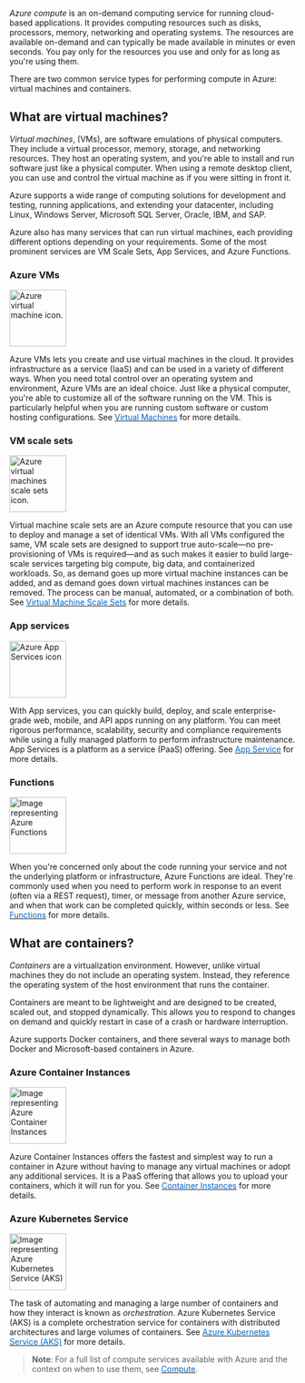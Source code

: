 


*Azure compute* is an on-demand computing service for running cloud-based applications. It provides computing resources such as disks, processors, memory, networking and operating systems. The resources are available on-demand and can typically be made available in minutes or even seconds. You pay only for the resources you use and only for as long as you're using them.

There are two common service types for performing compute in Azure: virtual machines and containers.

## What are virtual machines?

*Virtual machines*, (VMs), are software emulations of physical computers. They include a virtual processor, memory, storage, and networking resources. They host an operating system, and you're able to install and run software just like a physical computer. When using a remote desktop client, you can use and control the virtual machine as if you were sitting in front it.

Azure supports a wide range of computing solutions for development and testing, running applications, and extending your datacenter, including Linux, Windows Server, Microsoft SQL Server, Oracle, IBM, and SAP.

Azure also has many services that can run virtual machines, each providing different options depending on your requirements. Some of the most prominent services are VM Scale Sets, App Services, and Azure Functions.

### **Azure VMs**
<p style="text-align:left;"><img src="../Linked_Image_Files/virtualmachines.png" width="100" height="100" alt="Azure virtual machine icon."></p>

Azure VMs lets you create and use virtual machines in the cloud. It provides infrastructure as a service (IaaS) and can be used in a variety of different ways. When you need total control over an operating system and environment, Azure VMs are an ideal choice. Just like a physical computer, you're able to customize all of the software running on the VM. This is particularly helpful when you are running custom software or custom hosting configurations. See <a href="https://azure.microsoft.com/en-us/services/virtual-machines/" target="_blank"><span style="color: #0066cc;" color="#0066cc">Virtual Machines</span></a> for more details.


### **VM scale sets**

<p style="text-align:left;"><img src="../Linked_Image_Files/vmscalesets.png" width="100" height="100" alt="Azure virtual machines scale sets icon."></p>

Virtual machine scale sets are an Azure compute resource that you can use to deploy and manage a set of identical VMs. With all VMs configured the same, VM scale sets are designed to support true auto-scale—no pre-provisioning of VMs is required—and as such makes it easier to build large-scale services targeting big compute, big data, and containerized workloads. So, as demand goes up more virtual machine instances can be added, and as demand goes down virtual machines instances can be removed. The process can be manual, automated, or a combination of both. See <a href="https://azure.microsoft.com/en-us/services/virtual-machine-scale-sets/" target="_blank"><span style="color: #0066cc;" color="#0066cc">Virtual Machine Scale Sets</span></a> for more details.


### **App services**
<p style="text-align:left;"><img src="../Linked_Image_Files/appservice.png" width="100" height="100" alt="Azure App Services icon"></p>

With App services, you can quickly build, deploy, and scale enterprise-grade web, mobile, and API apps running on any platform. You can meet rigorous performance, scalability, security and compliance requirements while using a fully managed platform to perform infrastructure maintenance. App Services is a platform as a service (PaaS) offering. See <a href="https://azure.microsoft.com/en-us/services/app-service/" target="_blank"><span style="color: #0066cc;" color="#0066cc">App Service</span></a> for more details.



### **Functions**

<p style="text-align:left;"><img src="../Linked_Image_Files/azurefunctions.png" width="100" height="100" alt="Image representing Azure Functions"></p>

When you're concerned only about the code running your service and not the underlying platform or infrastructure, Azure Functions are ideal. They're commonly used when you need to perform work in response to an event (often via a REST request), timer, or message from another Azure service, and when that work can be completed quickly, within seconds or less. See <a href="https://azure.microsoft.com/en-us/services/functions/" target="_blank"><span style="color: #0066cc;" color="#0066cc">Functions</span></a> for more details.



## What are containers?

*Containers* are a virtualization environment. However, unlike virtual machines they do not include an operating system. Instead, they reference the operating system of the host environment that runs the container. 

Containers are meant to be lightweight and are designed to be created, scaled out, and stopped dynamically. This allows you to respond to changes on demand and quickly restart in case of a crash or hardware interruption.

Azure supports Docker containers, and there several ways to manage both Docker and Microsoft-based containers in Azure.


### **Azure Container Instances**

<p style="text-align:left;"><img src="../Linked_Image_Files/containerinstance.png" width="100" height="100" alt="Image representing Azure Container Instances"></p>

Azure Container Instances offers the fastest and simplest way to run a container in Azure without having to manage any virtual machines or adopt any additional services. It is a PaaS offering that allows you to upload your containers, which it will run for you. See  <a href="https://azure.microsoft.com/en-us/services/container-instances/" target="_blank"><span style="color: #0066cc;" color="#0066cc">Container Instances</span></a> for more details.



### **Azure Kubernetes Service**

<p style="text-align:left;"><img src="../Linked_Image_Files/kubernetes.png" width="100" height="100" alt="Image representing Azure Kubernetes Service (AKS)"></p>

The task of automating and managing a large number of containers and how they interact is known as *orchestration*. Azure Kubernetes Service (AKS) is a complete orchestration service for containers with distributed architectures and large volumes of containers. See <a href="https://azure.microsoft.com/en-us/services/kubernetes-service/" target="_blank"><span style="color: #0066cc;" color="#0066cc">Azure Kubernetes Service (AKS)</span></a> for more details.




> **Note**: For a full list of compute services available with Azure and the context on when to use them, see <a href="https://azure.microsoft.com/en-us/product-categories/compute/" target="_blank"><span style="color: #0066cc;" color="#0066cc">Compute</span></a>.